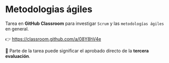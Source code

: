 # Metodologias ágiles

Tarea en **GitHub Classroom** para investigar `Scrum` y las `metodologías ágiles` en general.

:point_right: <https://classroom.github.com/a/08Y8hV4e>

:star2: Parte de la tarea puede significar el aprobado directo de la **tercera evaluación**.
